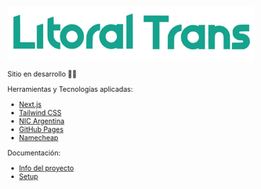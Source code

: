 <img src="https://github.com/lucasvazq/litoral-trans/blob/main/test.png?raw=true">

Sitio en desarrollo 👨‍💻

Herramientas y Tecnologías aplicadas:
- [Next.js](https://nextjs.org/)
- [Tailwind CSS](https://tailwindcss.com/)
- [NIC Argentina](https://nic.ar/)
- [GitHub Pages](https://pages.github.com/)
- [Namecheap](https://www.namecheap.com/)

Documentación:
- [Info del proyecto](/docs/INFO_DEL_PROYECTO)
- [Setup](/docs/SETUP.md)

